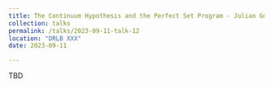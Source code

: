 ```yaml
---
title: The Continuum Hypothesis and the Perfect Set Program - Julian Gould
collection: talks
permalink: /talks/2023-09-11-talk-12
location: "DRLB XXX"
date: 2023-09-11

---
```


TBD

